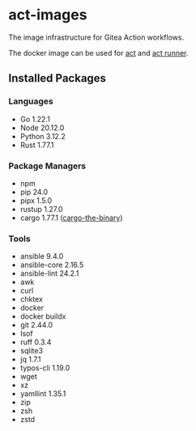 # act-images

The image infrastructure for Gitea Action workflows.

The docker image can be used for [act](https://github.com/nektos/act) and [act runner](https://gitea.com/gitea/act_runner).

## Installed Packages

### Languages

- Go 1.22.1
- Node 20.12.0
- Python 3.12.2
- Rust 1.77.1

### Package Managers

- npm
- pip 24.0
- pipx 1.5.0
- rustup 1.27.0
- cargo 1.77.1 ([cargo-the-binary](https://github.com/rust-lang/cargo/blob/master/src/cargo/version.rs))

### Tools

- ansible 9.4.0
- ansible-core 2.16.5
- ansible-lint 24.2.1
- awk
- curl
- chktex
- docker
- docker buildx
- git 2.44.0
- lsof
- ruff 0.3.4
- sqlite3
- jq 1.7.1
- typos-cli 1.19.0
- wget
- xz
- yamllint 1.35.1
- zip
- zsh
- zstd
